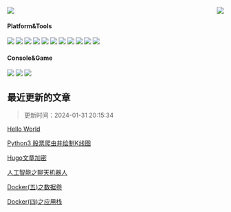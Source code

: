 <!--
 * @Description: 
 * @Version: 2.0
 * @Autor: xinmang
 * @Date: 2021-05-04 19:46:06
 * @LastEditors: xinmang
 * @LastEditTime: 2021-05-04 23:01:03
-->
<p>
  <img src="https://count.getloli.com/get/@xinmang?theme=gelbooru">
  <img src="https://weather-icon.xinmang.repl.co/@chengdu?v=1" align="right">
</p>

#### Platform&Tools
[![](https://img.shields.io/badge/OS-Arch%20Linux-33aadd?style=flat-square&logo=arch-linux&logoColor=ffffff)](https://www.archlinux.org/)
[![](https://img.shields.io/badge/Windows-10-2376bc?style=flat-square&logo=windows&logoColor=ffffff)](https://www.microsoft.com/windows/get-windows-10)
[![](https://img.shields.io/badge/IDE-Visual%20Studio%20Code-blue?style=flat-square&logo=visual-studio-code&logoColor=ffffff)](https://code.visualstudio.com/)
[![](https://img.shields.io/badge/iPhone-12-999999?style=flat-square&logo=apple&logoColor=ffffff)](https://www.apple.com/)
[![](https://img.shields.io/badge/-Docker-2496ED?style=flat-square&logo=docker&logoColor=ffffff)](https://www.docker.com/)
[![](https://img.shields.io/badge/-CSS3-1572B6?style=flat-square&logo=css3&logoColor=white)](https://www.w3.org/Style/CSS/)
[![](https://img.shields.io/badge/-HTML5-E34F26?style=flat-square&logo=html5&logoColor=white)](https://html.spec.whatwg.org/)
[![](https://img.shields.io/badge/-Git-f05032?style=flat-square&logo=git&logoColor=white)](https://git-scm.com/)
[![](https://img.shields.io/badge/-Linux-fcc624?style=flat-square&logo=linux&logoColor=white)](https://www.linuxfoundation.org/)
[![](https://img.shields.io/badge/-JavaScript-f7e018?style=flat-square&logo=javascript&logoColor=white)](https://www.ecma-international.org/)
[![](https://img.shields.io/badge/-Nginx-269539?style=flat-square&logo=nginx&logoColor=ffffff)](https://nginx.org/)

#### Console&Game
![](https://img.shields.io/badge/-Nintendo%20Switch-e60012?style=flat-square&logo=nintendo%20switch&logoColor=ffffff)
[![](https://img.shields.io/badge/-PlayStation%204-0070d1?style=flat-square&logo=playstation&logoColor=ffffff)](https://psnine.com/psnid/journey-ad)
[![](https://img.shields.io/badge/Steam-171a21?style=flat-square&logo=steam&logoColor=ffffff)](https://steamcommunity.com/id/journey_ad)

<!---blog_start--->
 ## 最近更新的文章 
 > 更新时间：2024-01-31 20:15:34

[Hello World](https://xingmang.net/hello-world/)

[Python3 股票爬虫并绘制K线图](https://xingmang.net/python3-stock-crawler/)

[Hugo文章加密](https://xingmang.net/hugo-encryptor/)

[人工智能之聊天机器人](https://xingmang.net/tensorflow-chat-robot/)

[Docker(五)之数据卷](https://xingmang.net/docker-volume-guide/)

[Docker(四)之应用栈](https://xingmang.net/docker-application-stack/)

<!---blog_end--->

